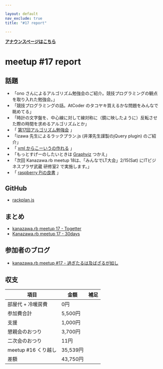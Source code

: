 ```yaml
---

layout: default
nav_exclude: true
title: "#17 report"

---
```


<p> <a href="../"><strong>アナウンスページはこちら</strong></a></p>

meetup #17 report
==================

話題
----

-   「ono さんによるアルゴリズム勉強会のご紹介。競技プログラミングの観点を取り入れた勉強会。」
-   「競技プログラミングの話。AtCoder のタコヤキ買えるかな問題をみんなで眺めてる」
-   「時計の文字盤を、中心線に対して線対称に（鏡に映したように）反転させた際の時間を求めるアルゴリズムとか」
-   「 [第17回アルゴリズム勉強会](https://t.co/PcNPejKkRA) 」
-   「izawa 先生によるラックプラン.js (井澤先生謹製のjQuery plugin) のご紹介」
-   「 [xml からこーいうの作れる](http://t.co/tVihgsi8q1) 」
-   「もっとすげーのしたいときは [Graphviz](http://t.co/TBneHW5L5x) つかえ」
-   「次回 Kanazawa.rb meetup 18は、「みんなでLT大会」2/15(Sat) にITビジネスプラザ武蔵 研修室2 で実施します。」
-   「 [raspberry Piの良書](http://t.co/gxa1zg5b9C) 」

GitHub
------

-   [rackplan.js](https://github.com/izawa/rackplan.js)

まとめ
------

-   [kanazawa.rb meetup 17 - Togetter](http://togetter.com/li/618081)
-   [Kanazawa.rb meetup 17 - 30days](http://30d.jp/kzrb/7)

参加者のブログ
--------------

-   [kanazawa.rb meetup #17 - 過ぎたるは及ばざるが如し](http://cotton-desu.hatenablog.com/entry/2014/01/20/204132)

収支
----

 | 項目                   | 金額       | 補足   |
 | ---------------------- | ---------- | ------ |
 | 部屋代 + 冷暖房費      | 0円        |        |
 | 参加費合計             | 5,500円    |        |
 | 支援                   | 1,000円    |        |
 | 懇親会のおつり         | 3,700円    |        |
 | 二次会のおつり         | 11円       |        |
 | meetup #16 くり越し    | 35,539円   |        |
 | 差額                   | 43,750円   |        |


